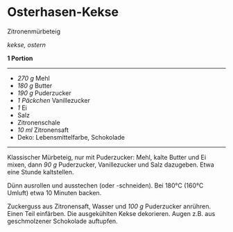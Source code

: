 # Osterhasen-Kekse

Zitronenmürbeteig

*kekse, ostern*

**1 Portion**

---

- *270 g* Mehl
- *180 g* Butter
- *190 g* Puderzucker
- *1 Päckchen* Vanillezucker
- *1* Ei
- Salz
- Zitronenschale
- *10 ml* Zitronensaft
- Deko: Lebensmittelfarbe, Schokolade

---

Klassischer Mürbeteig, nur mit Puderzucker: Mehl, kalte Butter und Ei mixen, dann *90 g* Puderzucker, Vanillezucker und
Salz dazugeben. Etwa eine Stunde kaltstellen.

Dünn ausrollen und ausstechen (oder -schneiden). Bei 180°C (160°C Umluft) etwa 10 Minuten backen.

Zuckerguss aus Zitronensaft, Wasser und *100 g* Puderzucker anrühren. Einen Teil einfärben. Die ausgekühlten Kekse
dekorieren. Augen z.B. aus geschmolzener Schokolade auftupfen.
